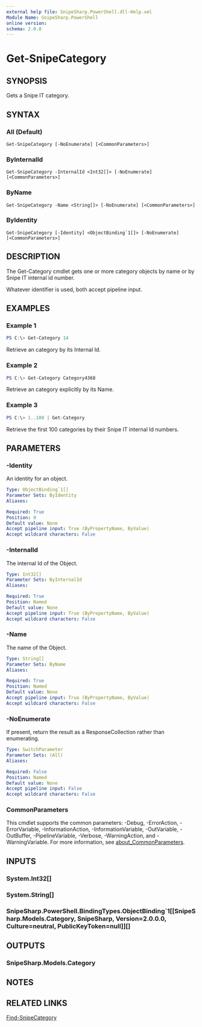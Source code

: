 ```yaml
---
external help file: SnipeSharp.PowerShell.dll-Help.xml
Module Name: SnipeSharp.PowerShell
online version:
schema: 2.0.0
---
```


# Get-SnipeCategory

## SYNOPSIS
Gets a Snipe IT category.

## SYNTAX

### All (Default)
```
Get-SnipeCategory [-NoEnumerate] [<CommonParameters>]
```

### ByInternalId
```
Get-SnipeCategory -InternalId <Int32[]> [-NoEnumerate] [<CommonParameters>]
```

### ByName
```
Get-SnipeCategory -Name <String[]> [-NoEnumerate] [<CommonParameters>]
```

### ByIdentity
```
Get-SnipeCategory [-Identity] <ObjectBinding`1[]> [-NoEnumerate] [<CommonParameters>]
```

## DESCRIPTION
The Get-Category cmdlet gets one or more category objects by name or by Snipe IT internal id number.

Whatever identifier is used, both accept pipeline input.

## EXAMPLES

### Example 1
```powershell
PS C:\> Get-Category 14
```

Retrieve an category by its Internal Id.

### Example 2
```powershell
PS C:\> Get-Category Category4368
```

Retrieve an category explicitly by its Name.

### Example 3
```powershell
PS C:\> 1..100 | Get-Category
```

Retrieve the first 100 categories by their Snipe IT internal Id numbers.

## PARAMETERS

### -Identity
An identity for an object.

```yaml
Type: ObjectBinding`1[]
Parameter Sets: ByIdentity
Aliases:

Required: True
Position: 0
Default value: None
Accept pipeline input: True (ByPropertyName, ByValue)
Accept wildcard characters: False
```

### -InternalId
The internal Id of the Object.

```yaml
Type: Int32[]
Parameter Sets: ByInternalId
Aliases:

Required: True
Position: Named
Default value: None
Accept pipeline input: True (ByPropertyName, ByValue)
Accept wildcard characters: False
```

### -Name
The name of the Object.

```yaml
Type: String[]
Parameter Sets: ByName
Aliases:

Required: True
Position: Named
Default value: None
Accept pipeline input: True (ByPropertyName, ByValue)
Accept wildcard characters: False
```

### -NoEnumerate
If present, return the result as a ResponseCollection rather than enumerating.

```yaml
Type: SwitchParameter
Parameter Sets: (All)
Aliases:

Required: False
Position: Named
Default value: None
Accept pipeline input: False
Accept wildcard characters: False
```

### CommonParameters
This cmdlet supports the common parameters: -Debug, -ErrorAction, -ErrorVariable, -InformationAction, -InformationVariable, -OutVariable, -OutBuffer, -PipelineVariable, -Verbose, -WarningAction, and -WarningVariable. For more information, see [about_CommonParameters](http://go.microsoft.com/fwlink/?LinkID=113216).

## INPUTS

### System.Int32[]

### System.String[]

### SnipeSharp.PowerShell.BindingTypes.ObjectBinding`1[[SnipeSharp.Models.Category, SnipeSharp, Version=2.0.0.0, Culture=neutral, PublicKeyToken=null]][]

## OUTPUTS

### SnipeSharp.Models.Category

## NOTES

## RELATED LINKS

[Find-SnipeCategory](Find-SnipeCategory.md)
